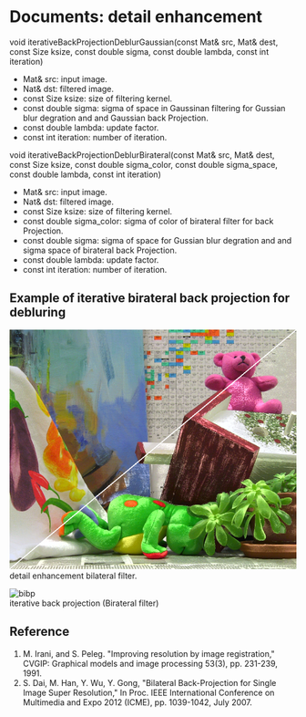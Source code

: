 Documents: detail enhancement
=================================

void iterativeBackProjectionDeblurGaussian(const Mat& src, Mat& dest, const Size ksize, const double sigma, const double lambda, const int iteration)
* Mat& src: input image.  
* Nat& dst: filtered image.  
* const Size ksize: size of filtering kernel.  
* const double sigma: sigma of space in Gaussinan filtering for Gussian blur degration and and Gaussian back Projection.    
* const double lambda: update factor.   
* const int iteration: number of iteration.  

void iterativeBackProjectionDeblurBirateral(const Mat& src, Mat& dest, const Size ksize, const double sigma_color, const double sigma_space, const double lambda, const int iteration)
* Mat& src: input image.  
* Nat& dst: filtered image.  
* const Size ksize: size of filtering kernel.
* const double sigma_color: sigma of color of birateral filter for back Projection.    
* const double sigma: sigma of space for Gussian blur degration and and sigma space of birateral back Projection.    
* const double lambda: update factor.   
* const int iteration: number of iteration.  

Example of iterative birateral back projection for debluring     
------------------------------------------------------------
![debf](Detail_Enhancement.png "debf")  
detail enhancement bilateral filter.

![bibp](ibpBirateral.png "bibp")  
iterative back projection  (Birateral filter)  

Reference
---------
1. M. Irani, and S. Peleg. "Improving resolution by image registration," CVGIP: Graphical models and image processing 53(3), pp. 231-239, 1991.  
2. S. Dai, M. Han, Y. Wu, Y. Gong, "Bilateral Back-Projection for Single Image Super Resolution," In Proc. IEEE International Conference on Multimedia and Expo 2012 (ICME), pp. 1039-1042, July 2007.  